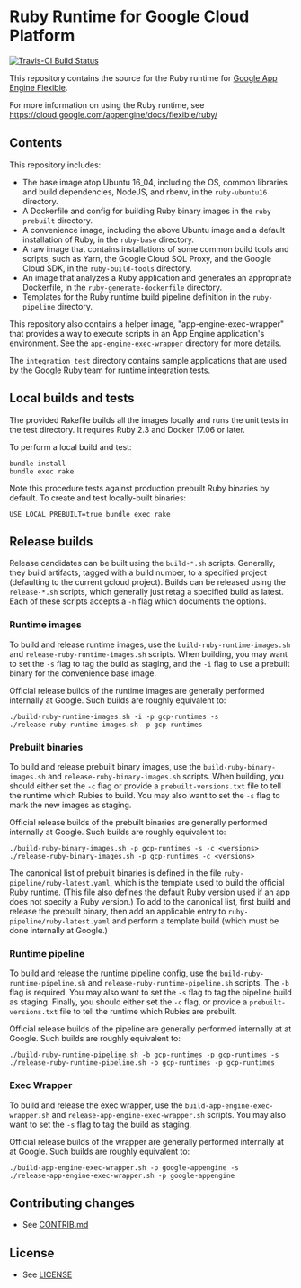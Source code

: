 # Ruby Runtime for Google Cloud Platform

[![Travis-CI Build Status](https://travis-ci.org/GoogleCloudPlatform/ruby-docker.svg)](https://travis-ci.org/GoogleCloudPlatform/ruby-docker/)

This repository contains the source for the Ruby runtime for
[Google App Engine Flexible](https://cloud.google.com/appengine/docs/flexible/).

For more information on using the Ruby runtime, see
https://cloud.google.com/appengine/docs/flexible/ruby/

## Contents

This repository includes:

* The base image atop Ubuntu 16_04, including the OS, common libraries and
  build dependencies, NodeJS, and rbenv, in the `ruby-ubuntu16` directory.
* A Dockerfile and config for building Ruby binary images in the
  `ruby-prebuilt` directory.
* A convenience image, including the above Ubuntu image and a default
  installation of Ruby, in the `ruby-base` directory.
* A raw image that contains installations of some common build tools and
  scripts, such as Yarn, the Google Cloud SQL Proxy, and the Google Cloud SDK,
  in the `ruby-build-tools` directory.
* An image that analyzes a Ruby application and generates an appropriate
  Dockerfile, in the `ruby-generate-dockerfile` directory.
* Templates for the Ruby runtime build pipeline definition in the
  `ruby-pipeline` directory.

This repository also contains a helper image, "app-engine-exec-wrapper" that
provides a way to execute scripts in an App Engine application's environment.
See the `app-engine-exec-wrapper` directory for more details.

The `integration_test` directory contains sample applications that are used
by the Google Ruby team for runtime integration tests.

## Local builds and tests

The provided Rakefile builds all the images locally and runs the unit tests
in the test directory. It requires Ruby 2.3 and Docker 17.06 or later.

To perform a local build and test:

    bundle install
    bundle exec rake

Note this procedure tests against production prebuilt Ruby binaries by default.
To create and test locally-built binaries:

    USE_LOCAL_PREBUILT=true bundle exec rake

## Release builds

Release candidates can be built using the `build-*.sh` scripts. Generally, they
build artifacts, tagged with a build number, to a specified project (defaulting
to the current gcloud project). Builds can be released using the `release-*.sh`
scripts, which generally just retag a specified build as latest. Each of these
scripts accepts a `-h` flag which documents the options.

### Runtime images

To build and release runtime images, use the `build-ruby-runtime-images.sh` and
`release-ruby-runtime-images.sh` scripts.
When building, you may want to set the `-s` flag to tag the build as staging,
and the `-i` flag to use a prebuilt binary for the convenience base image.

Official release builds of the runtime images are generally performed
internally at Google. Such builds are roughly equivalent to:

    ./build-ruby-runtime-images.sh -i -p gcp-runtimes -s
    ./release-ruby-runtime-images.sh -p gcp-runtimes

### Prebuilt binaries

To build and release prebuilt binary images, use the
`build-ruby-binary-images.sh` and `release-ruby-binary-images.sh` scripts.
When building, you should either set the `-c` flag or provide a
`prebuilt-versions.txt` file to tell the runtime which Rubies to build. You may
also want to set the `-s` flag to mark the new images as staging.

Official release builds of the prebuilt binaries are generally performed
internally at Google. Such builds are roughly equivalent to:

    ./build-ruby-binary-images.sh -p gcp-runtimes -s -c <versions>
    ./release-ruby-binary-images.sh -p gcp-runtimes -c <versions>

The canonical list of prebuilt binaries is defined in the file
`ruby-pipeline/ruby-latest.yaml`, which is the template used to build the
official Ruby runtime. (This file also defines the default Ruby version used if
an app does not specify a Ruby version.) To add to the canonical list, first
build and release the prebuilt binary, then add an applicable entry to
`ruby-pipeline/ruby-latest.yaml` and perform a template build (which must be
done internally at Google.)

### Runtime pipeline

To build and release the runtime pipeline config, use the
`build-ruby-runtime-pipeline.sh` and `release-ruby-runtime-pipeline.sh` scripts.
The `-b` flag is required. You may also want to set the `-s` flag to tag the
pipeline build as staging. Finally, you should either set the `-c` flag, or
provide a `prebuilt-versions.txt` file to tell the runtime which Rubies are
prebuilt.

Official release builds of the pipeline are generally performed internally at
at Google. Such builds are roughly equivalent to:

    ./build-ruby-runtime-pipeline.sh -b gcp-runtimes -p gcp-runtimes -s
    ./release-ruby-runtime-pipeline.sh -b gcp-runtimes -p gcp-runtimes

### Exec Wrapper

To build and release the exec wrapper, use the
`build-app-engine-exec-wrapper.sh` and `release-app-engine-exec-wrapper.sh`
scripts. You may also want to set the `-s` flag to tag the build as staging.

Official release builds of the wrapper are generally performed internally at
at Google. Such builds are roughly equivalent to:

    ./build-app-engine-exec-wrapper.sh -p google-appengine -s
    ./release-app-engine-exec-wrapper.sh -p google-appengine

## Contributing changes

* See [CONTRIB.md](CONTRIB.md)

## License

* See [LICENSE](LICENSE)
